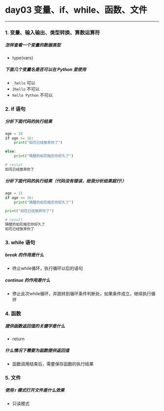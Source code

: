 # day03 变量、if、while、函数、文件

---
### 1. 变量、输入输出、类型转换、算数运算符

##### 怎样查看一个变量的数据类型
- type(vars)

##### 下面几个变量名是否可以在 Python 里使用
- `_hello` 可以
- `2hello` 不可以
- `hello Python` 不可以

### 2. if 语句

##### 分析下面代码的执行结果

```python
age = 18
if age >= 16:
    print("如花已经放弃你了")

else:
    print("隔壁的如花暗恋你好久了")
```

```python
# reslut
如花已经放弃你了
```

##### 分析下面代码的执行结果（代码没有错误，给我分析结果就行!）

```python
age = 15
if age <= 16:
    print("隔壁的如花暗恋你好久了")

print("如花已经放弃你了")
```

```python
# result
隔壁的如花暗恋你好久了
如花已经放弃你了
```

### 3. while 语句

##### break 的作用是什么

- 终止while循环，执行循环以后的语句

##### continue 的作用是什么

- 停止此次while循环，并跳转到循环条件判断处，如果条件成立，继续执行循环

### 4. 函数

##### 提供函数返回值的关键字是什么

- return

##### 什么情况下需要为函数提供返回值

- 函数调用结束后，需要保存函数的执行结果

### 5. 文件

##### 使用 r 模式打开文件是什么效果
- 只读模式
